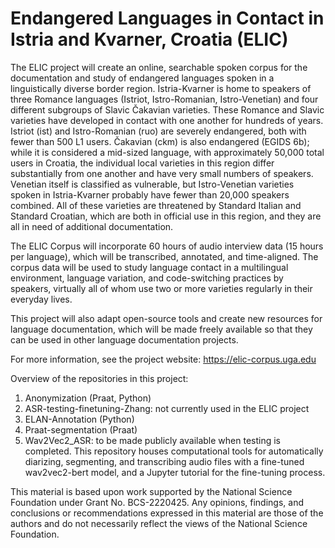 # Endangered Languages in Contact in Istria and Kvarner, Croatia (ELIC)

The ELIC project will create an online, searchable spoken corpus for the documentation and study of endangered languages spoken in a linguistically diverse border region. Istria-Kvarner is home to speakers of three Romance languages (Istriot, Istro-Romanian, Istro-Venetian) and four different subgroups of Slavic Čakavian varieties. These Romance and Slavic varieties have developed in contact with one another for hundreds of years. Istriot (ist) and Istro-Romanian (ruo) are severely endangered, both with fewer than 500 L1 users. Čakavian (ckm) is also endangered (EGIDS 6b); while it is considered a mid-sized language, with approximately 50,000 total users in Croatia, the individual local varieties in this region differ substantially from one another and have very small numbers of speakers. Venetian itself is classified as vulnerable, but Istro-Venetian varieties spoken in Istria-Kvarner probably have fewer than 20,000 speakers combined. All of these varieties are threatened by Standard Italian and Standard Croatian, which are both in official use in this region, and they are all in need of additional documentation.

The ELIC Corpus will incorporate 60 hours of audio interview data (15 hours per language), which will be transcribed, annotated, and time-aligned. The corpus data will be used to study language contact in a multilingual environment, language variation, and code-switching practices by speakers, virtually all of whom use two or more varieties regularly in their everyday lives.

This project will also adapt open-source tools and create new resources for language documentation, which will be made freely available so that they can be used in other language documentation projects.

For more information, see the project website: https://elic-corpus.uga.edu

Overview of the repositories in this project:

1. Anonymization (Praat, Python)
2. ASR-testing-finetuning-Zhang: not currently used in the ELIC project
3. ELAN-Annotation (Python)
4. Praat-segmentation (Praat)
5. Wav2Vec2_ASR: to be made publicly available when testing is completed. This repository houses computational tools for automatically diarizing, segmenting, and transcribing audio files with a fine-tuned wav2vec2-bert model, and a Jupyter tutorial for the fine-tuning process. 

This material is based upon work supported by the National Science Foundation under Grant No. BCS-2220425. Any opinions, findings, and conclusions or recommendations expressed in this material are those of the authors and do not necessarily reflect the views of the National Science Foundation. 
